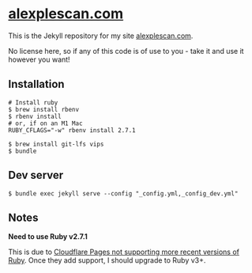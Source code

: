 # [alexplescan.com](https://alexplescan.com)

This is the Jekyll repository for my site [alexplescan.com](https://alexplescan.com).

No license here, so if any of this code is of use to you - take it and use it however you want!

## Installation

```
# Install ruby
$ brew install rbenv
$ rbenv install
# or, if on an M1 Mac
RUBY_CFLAGS="-w" rbenv install 2.7.1

$ brew install git-lfs vips
$ bundle
```

## Dev server

```
$ bundle exec jekyll serve --config "_config.yml,_config_dev.yml"
```

## Notes

**Need to use Ruby v2.7.1**

This is due to [Cloudflare Pages not supporting more recent versions of Ruby](https://community.cloudflare.com/t/pages-ruby-3-x-is-not-available/369721). Once they add support, I should upgrade to Ruby v3+.
